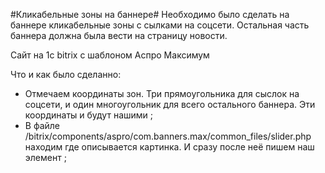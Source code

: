#Кликабельные зоны на баннере#
Необходимо было сделать на баннере кликабельные зоны с сылками на соцсети. Остальная часть баннера должна была вести на страницу новости.

Сайт на 1c bitrix с шаблоном Аспро Максимум

Что и как было сделанно:
- Отмечаем координаты зон. Три прямоугольника для сыслок на соцсети, и один многоугольник для всего остального баннера. Эти координаты и будут нашими <area>;
- В файле /bitrix/components/aspro/com.banners.max/common_files/slider.php находим где описывается картинка. И сразу после неё пишем наш элемент <map>;